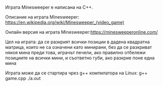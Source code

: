 Играта Minesweeper е написана на C++.

Описание на играта Minesweeper: https://en.wikipedia.org/wiki/Minesweeper_(video_game)

Oнлайн версия на играта Minesweeper:https://minesweeperonline.com/

Цел на играта: да се разкрият всички позиции в дадена квадратна матрица, които не са означени като минирани,
без да се разкриват някоя мина преди това,
играчът печели, ако правилно отбележи позициите на всички мини, и съответно губи, ако разкрие поне една мина

Играта може да се стартира чрез g++ компилатора на Linux:
                                                           g++ game.cpp
                                                           ./a.out

